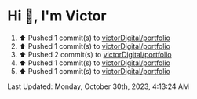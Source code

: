 <h1>Hi 👋, I'm Victor </h1>

<!--RECENT_ACTIVITY:start-->
1. ⬆️ Pushed 1 commit(s) to [victorDigital/portfolio](https://github.com/victorDigital/portfolio)<br>
2. ⬆️ Pushed 1 commit(s) to [victorDigital/portfolio](https://github.com/victorDigital/portfolio)<br>
3. ⬆️ Pushed 2 commit(s) to [victorDigital/portfolio](https://github.com/victorDigital/portfolio)<br>
4. ⬆️ Pushed 1 commit(s) to [victorDigital/portfolio](https://github.com/victorDigital/portfolio)<br>
5. ⬆️ Pushed 1 commit(s) to [victorDigital/portfolio](https://github.com/victorDigital/portfolio)<br>
<!--RECENT_ACTIVITY:end-->

<!--RECENT_ACTIVITY:last_update-->
Last Updated: Monday, October 30th, 2023, 4:13:24 AM
<!--RECENT_ACTIVITY:last_update_end-->
